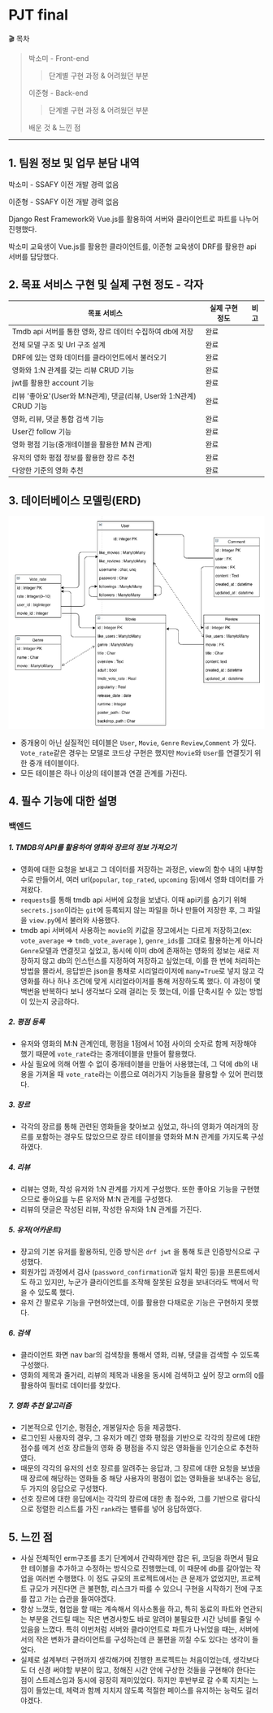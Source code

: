 # PJT final

:clapper: 목차

> 박소미 - Front-end
>
> > 단계별 구현 과정 & 어려웠던 부분
>
> 이준형 - Back-end
>
> > 단계별 구현 과정 & 어려웠던 부분
>
> 배운 것 & 느낀 점

*****************

## 

## 1. 팀원 정보 및 업무 분담 내역

박소미 - SSAFY 이전 개발 경력 없음

이준형 - SSAFY 이전 개발 경력 없음

Django Rest Framework와 Vue.js를 활용하여 서버와 클라이언트로 파트를 나누어 진행했다. 

박소미 교육생이 Vue.js를 활용한 클라이언트를, 이준형 교육생이 DRF를 활용한 api 서버를 담당했다.

## 2. 목표 서비스 구현 및 실제 구현 정도 - 각자

| 목표 서비스                                                  | 실제 구현 정도 | 비고 |
| ------------------------------------------------------------ | -------------- | ---- |
| Tmdb api 서버를 통한 영화, 장르 데이터 수집하여 db에 저장    | 완료           |      |
| 전체 모델 구조 및 Url 구조 설계                              | 완료           |      |
| DRF에 있는 영화 데이터를 클라이언트에서 불러오기             | 완료           |      |
| 영화와 1:N 관계를 갖는 리뷰 CRUD 기능                        | 완료           |      |
| jwt를 활용한 account 기능                                    | 완료           |      |
| 리뷰 '좋아요'(User와 M:N관계), 댓글(리뷰, User와 1:N관계) CRUD 기능 | 완료           |      |
| 영화, 리뷰, 댓글 통합 검색 기능                              | 완료           |      |
| User간 follow 기능                                           | 완료           |      |
| 영화 평점 기능(중개테이블을 활용한 M:N 관계)                 | 완료           |      |
| 유저의 영화 평점 정보를 활용한 장르 추천                     | 완료           |      |
| 다양한 기준의 영화 추천                                      | 완료           |      |





## 3. 데이터베이스 모델링(ERD)

![image-20211125113819685](README.assets/image-20211125113819685.png)

- 중개용이 아닌 실질적인 테이블은 `User`, `Movie`, `Genre` `Review`,`Comment` 가 있다. `Vote_rate`같은 경우는 모델로 코드상 구현은 했지만 `Movie`와 `User`를 연결짓기 위한 중개 테이블이다.
- 모든 테이블은 하나 이상의 테이블과 연결 관계를 가진다.

## 4. 필수 기능에 대한 설명

### 백엔드

##### 1. TMDB의 API를 활용하여 영화와 장르의 정보 가져오기

- 영화에 대한 요청을 보내고 그 데이터를 저장하는 과정은, view의 함수 내의 내부함수로 만들어서, 여러 url(`popular`, `top_rated`, `upcoming` 등)에서 영화 데이터를 가져왔다. 
- `requests`를 통해 tmdb api 서버에 요청을 보냈다. 이때 api키를 숨기기 위해 `secrets.json`이라는 `git`에 등록되지 않는 파일을 하나 만들어 저장한 후, 그 파일을 `view.py`에서 불러와 사용했다.
- tmdb api 서버에서 사용하는 `movie`의 키값을 쟝고에서는 다르게 저장하고(ex: `vote_average` => `tmdb_vote_average` ), `genre_ids`를 그대로 활용하는게 아니라 `Genre`모델과 연결짓고 싶었고, 동시에 이미 db에 존재하는 영화의 정보는 새로 저장하지 않고 db의 인스턴스를 지정하여 저장하고 싶었는데, 이를 한 번에 처리하는 방법을 몰라서, 응답받은 json을 통채로 시리얼라이저에 `many=True`로 넣지 않고 각 영화를 하나 하나 조건에 맞게 시리얼라이저를 통해 저장하도록 했다. 이 과정이 몇 백번을 반복하다 보니 생각보다 오래 걸리는 듯 했는데, 이를 단축시킬 수 있는 방법이 있는지 궁금하다.

##### 2. 평점 등록

- 유저와 영화의 M:N 관계인데, 평점을 1점에서 10점 사이의 숫자로 함께 저장해야 했기 때문에 `vote_rate`라는 중개테이블을 만들어 활용했다.
- 사실 필요에 의해 어쩔 수 없이 중개테이블을 만들어 사용했는데, 그 덕에 db의 내용을 가져올 때 `vote_rate`라는 이름으로 여러가지 기능들을 활용할 수 있어 편리했다.

##### 3. 장르

- 각각의 장르를 통해 관련된 영화들을 찾아보고 싶었고, 하나의 영화가 여러개의 장르를 포함하는 경우도 많았으므로 장르 테이블을 영화와 M:N 관계를 가지도록 구성하였다. 

##### 4. 리뷰

- 리뷰는 영화, 작성 유저와 1:N 관계를 가지게 구성했다. 또한 좋아요 기능을 구현했으므로 좋아요를 누른 유저와 M:N 관계를 구성했다.
-  리뷰의 댓글은 작성된 리뷰, 작성한 유저와 1:N 관계를 가진다.

##### 5. 유저(어카운트)

- 쟝고의 기본 유저를 활용하되, 인증 방식은 `drf jwt` 을 통해 토큰 인증방식으로 구성했다. 
- 회원가입 과정에서 검사 (`password_confirmation`과 일치 확인 등)을 프론트에서도 하고 있지만, 누군가 클라이언트를 조작해 잘못된 요청을 보내더라도 백에서 막을 수 있도록 했다.
- 유저 간 팔로우 기능을 구현하였는데, 이를 활용한 다채로운 기능은 구현하지 못했다.

##### 6. 검색

- 클라이언트 화면 nav bar의 검색창을 통해서 영화, 리뷰, 댓글을 검색할 수 있도록 구성했다.
- 영화의 제목과 줄거리, 리뷰의 제목과 내용을 동시에 검색하고 싶어 쟝고 orm의 `Q`를 활용하여 필터로 데이터를 찾았다.

##### 7. 영화 추천 알고리즘

- 기본적으로 인기순, 평점순, 개봉일자순 등을 제공했다.
- 로그인된 사용자의 경우, 그 유저가 메긴 영화 평점을 기반으로 각각의 장르에 대한 점수를 메겨 선호 장르들의 영화 중 평점을 주지 않은 영화들을 인기순으로 추천하였다.
- 때문의 각각의 유저의 선호 장르를 알려주는 응답과, 그 장르에 대한 요청을 보냈을 때 장르에 해당하는 영화들 중 해당 사용자의 평점이 없는 영화들을 보내주는 응답, 두 가지의 응답으로 구성했다.
- 선호 장르에 대한 응답에서는 각각의 장르에 대한 총 점수와, 그를 기반으로 람다식으로 정렬한 리스트를 가진 `rank`라는 밸류를 넣어 응답하였다.



## 5. 느낀 점

- 사실 전체적인 erm구조를 초기 단계에서 간략하게만 잡은 뒤, 코딩을 하면서 필요한 테이블을 추가하고 수정하는 방식으로 진행했는데, 이 때문에 db를 갈아엎는 작업을 여러번 수행했다. 이 정도 규모의 프로젝트에서는 큰 문제가 없었지만, 프로젝트 규모가 커진다면 큰 불편함, 리스크가 따를 수 있으니 구현을 시작하기 전에 구조를 잡고 가는 습관을 들여야겠다.
- 항상 느꼈듯, 협업을 할 때는 계속해서 의사소통을 하고, 특히 동료의 파트와 연관되는 부분을 건드릴 때는 작은 변경사항도 바로 알려야 불필요한 시간 낭비를 줄일 수 있음을 느꼈다. 특히 이번처럼 서버와 클라이언트로 파트가 나뉘었을 때는, 서버에서의 작은 변화가 클라이언트를 구성하는데 큰 불편을 끼칠 수도 있다는 생각이 들었다.
- 실제로 설계부터 구현까지 생각해가며 진행한 프로젝트는 처음이었는데, 생각보다도 더 신경 써야할 부분이 많고, 정해진 시간 안에 구상한 것들을 구현해야 한다는 점이 스트레스임과 동시에 굉장히 재미있었다. 하지만 후반부로 갈 수록 지치는 느낌이 들었는데, 체력과 함께 지치지 않도록 적절한 페이스를 유지하는 능력도 길러야겠다.
